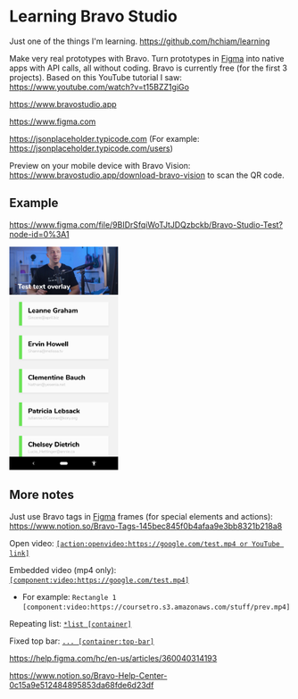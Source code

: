 # Learning Bravo Studio

Just one of the things I'm learning. <https://github.com/hchiam/learning>

Make very real prototypes with Bravo. Turn prototypes in [Figma](https://github.com/hchiam/learning-figma) into native apps with API calls, all without coding. Bravo is currently free (for the first 3 projects). Based on this YouTube tutorial I saw: <https://www.youtube.com/watch?v=t15BZZ1giGo>

<https://www.bravostudio.app>

<https://www.figma.com>

<https://jsonplaceholder.typicode.com> (For example: <https://jsonplaceholder.typicode.com/users>)

Preview on your mobile device with Bravo Vision: <https://www.bravostudio.app/download-bravo-vision> to scan the QR code.

## Example

<https://www.figma.com/file/9BIDrSfqiWoTJtJDQzbckb/Bravo-Studio-Test?node-id=0%3A1>

<img alt="screenshot of mobile device demo" src="Screenshot_20200305-122311.png" height="400"/>

## More notes

Just use Bravo tags in [Figma](https://github.com/hchiam/learning-figma) frames (for special elements and actions): <https://www.notion.so/Bravo-Tags-145bec845f0b4afaa9e3bb8321b218a8>

Open video: [`[action:openvideo:https://google.com/test.mp4 or YouTube link]`](https://www.notion.so/Bravo-Tags-145bec845f0b4afaa9e3bb8321b218a8)

Embedded video (mp4 only): [`[component:video:https://google.com/test.mp4]`](https://www.notion.so/Bravo-Tags-145bec845f0b4afaa9e3bb8321b218a8)

- For example: `Rectangle 1 [component:video:https://coursetro.s3.amazonaws.com/stuff/prev.mp4]`

Repeating list: [`*list [container]`](https://www.notion.so/Bravo-Tags-145bec845f0b4afaa9e3bb8321b218a8)

Fixed top bar: [`... [container:top-bar]`](https://www.notion.so/Bravo-Tags-145bec845f0b4afaa9e3bb8321b218a8)

<https://help.figma.com/hc/en-us/articles/360040314193>

<https://www.notion.so/Bravo-Help-Center-0c15a9e512484895853da68fde6d23df>
